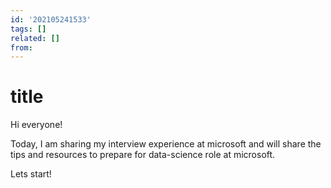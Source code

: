 ```yaml
---
id: '202105241533'
tags: []
related: []
from:
---
```


# title

Hi everyone!

Today, I am sharing my interview experience at microsoft and will share the tips and resources to prepare for data-science role at microsoft.

Lets start!


